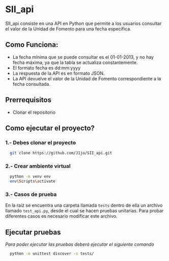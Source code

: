 
# SII_api

SII_api consiste en una API en Python que permite a los usuarios consultar el valor de la Unidad de Fomento para una fecha específica.




## Como Funciona:

- La fecha mínima que se puede consultar es el 01-01-2013, y no hay fecha máxima, ya que la tabla se actualiza constantemente.
- El formato fecha es dd:mm:yyyy
- La respuesta de la API es en formato JSON.
- La API devuelve el valor de la Unidad de Fomento correspondiente a la fecha consultada.



## Prerrequisitos

- Clonar el repositorio

## Como ejecutar el proyecto?

### 1.- Debes clonar el proyecto

```bash
  git clone https://github.com/J1jo/SII_api.git
```

### 2.- Crear ambiente virtual

```bash
  python -m venv env
  env\Scripts\activate
```

### 3.- Casos de prueba

En la raíz se encuentra una carpeta llamada `tests` dentro de ella un archivo llamado `test_api.py`, desde el cual se hacen pruebas unitarias. Para probar diferentes casos es necesario modificar este archivo.
## Ejecutar pruebas

*Para poder ejecutar las pruebas deberá ejecutar el siguiente comando*

```bash
  python -m unittest discover -s tests/
```
